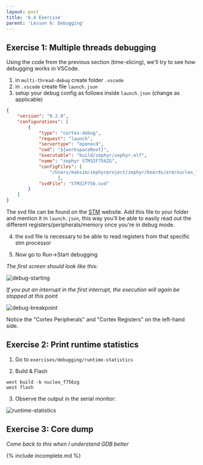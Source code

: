 ```yaml
---
layout: post
title: '6.4 Exercise'
parent: 'Lesson 6: Debugging'
---
```


## Exercise 1: Multiple threads debugging

Using the code from the previous section (time-slicing), we'll try to see how debugging works in VSCode.

1) in `multi-thread-debug` create folder `.vscode`
2) in `.vscode` create file `launch.json`
3) setup your debug config as follows inside `launch.json` (change as applicable)

```json
{
    "version": "0.2.0",
    "configurations": [
        {
            "type": "cortex-debug",
            "request": "launch",
            "servertype": "openocd",
            "cwd": "${workspaceRoot}",
            "executable": "build/zephyr/zephyr.elf",
            "name": "zephyr STM32F756ZG",
            "configFiles": [
                "/Users/maksim/zephyrproject/zephyr/boards/arm/nucleo_f756zg/support/openocd.cfg"
                   ],
            "svdFile": "STM32F756.svd"
        }
    ]
}
```

The svd file can be found on the [STM](https://www.st.com/en/microcontrollers-microprocessors/stm32f756zg.html#cad-resources) website. Add this file to your folder and mention it in `launch.json`, this way you'll be able to easily read out the different registers/peripherals/memory once you're in debug mode.

4) the svd file is necessary to be able to read registers from that specific stm processor

5) Now go to Run->Start debugging

*The first screen should look like this:*

![debug-starting](/images/debugging/debug-starting.png)

*If you put an interrupt in the first interrupt, the execution will again be stopped at this point*

![debug-breakpoint](/images/debugging/debug-breakpoint-1.png)

Notice the "Cortex Peripherals" and "Cortex Registers" on the left-hand side.

## Exercise 2: Print runtime statistics

1) Go to `exercises/debugging/runtime-statistics`

2) Build & Flash

```
west build -b nucleo_f756zg
west flash
```

3) Observe the output in the serial monitor:

![runtime-statistics](/images/debugging/runtime-statistics.png)

## Exercise 3: Core dump

_Come back to this when I understand GDB better_

{% include incomplete.md %}

